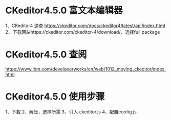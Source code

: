 #  CKeditor4.5.0  富文本编辑器
1、CKeditor4 速查  https://ckeditor.com/docs/ckeditor4/latest/api/index.html
2、下载网站https://ckeditor.com/ckeditor-4/download/，选择full package

# CKeditor4.5.0 查阅
https://www.ibm.com/developerworks/cn/web/1012_moying_ckeditor/index.html

# CKeditor4.5.0 使用步骤
1、下载
2、解压，选择所需
3、引入 ckeditor.js
4、配置config.js
